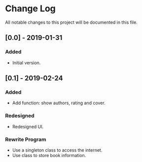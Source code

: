 # Change Log
All notable changes to this project will be documented in this file.

## [0.0] - 2019-01-31
### Added
- Initial version.

## [0.1] - 2019-02-24
### Added
- Add function: show authors, rating and cover.
### Redesigned
- Redesigned UI.
### Rewrite Program
- Use a singleton class to access the internet.
- Use class to store book information.
